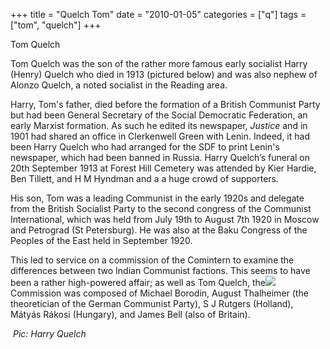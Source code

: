 +++
title = "Quelch Tom"
date = "2010-01-05"
categories = ["q"]
tags = ["tom", "quelch"]
+++

Tom Quelch

Tom Quelch was the son of the rather more famous early socialist Harry (Henry) Quelch who died in 1913 (pictured below) and was also nephew of Alonzo Quelch, a noted socialist in the Reading area.

Harry, Tom's father, died before the formation of a British Communist Party but had been General Secretary of the Social Democratic Federation, an early Marxist formation. As such he edited its newspaper, _Justice_ and in 1901 had shared an office in Clerkenwell Green with Lenin. Indeed, it had been Harry Quelch who had arranged for the SDF to print Lenin's newspaper, which had been banned in Russia. Harry Quelch’s funeral on 20th September 1913 at Forest Hill Cemetery was attended by Kier Hardie, Ben Tillett, and H M Hyndman and a a huge crowd of supporters.

His son, Tom was a leading Communist in the early 1920s and delegate from the British Socialist Party to the second congress of the Communist International, which was held from July 19th to August 7th 1920 in Moscow and Petrograd (St Petersburg). He was also at the Baku Congress of the Peoples of the East held in September 1920.

This led to service on a commission of the Comintern to examine the differences between two Indian Communist factions. This seems to have been a rather high-powered affair; as well as Tom Quelch, the![](http://79.170.40.183/grahamstevenson.me.uk/images/stories/quelch%20harry.jpg) Commission was composed of Michael Borodin, August Thalheimer (the theoretician of the German Communist Party), S J Rutgers (Holland), Mátyás Rákosi (Hungary), and James Bell (also of Britain).

 _Pic: Harry Quelch_
